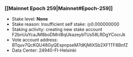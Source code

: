 ### [[Mainnet Epoch 259|Mainnet#Epoch-259]]
* Stake level: **None**
* Stake reason: Insufficient self stake: ◎0.000000000
* Staking activity: creating new stake account F2bnUuYcaJM8boDMriiBqUkazeybTUs58LRDgYCocrJk
* Vote account address: BTquv7QcKQU48GyQEspnpseM7dKjMiXSb2XF1TF8BnfZ
* Data Center: 24940-FI-Helsinki